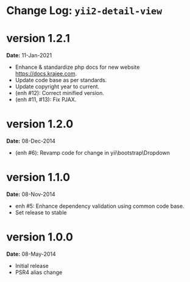 Change Log: `yii2-detail-view`
==============================

version 1.2.1
=============
**Date:** 11-Jan-2021

- Enhance & standardize php docs for new website https://docs.krajee.com.
- Update code base as per standards.
- Update copyright year to current.
- (enh #12): Correct minified version.
- (enh #11, #13): Fix PJAX.

version 1.2.0
=============
**Date:** 08-Dec-2014

- (enh #6): Revamp code for change in yii\bootstrap\Dropdown

version 1.1.0
=============
**Date:** 08-Nov-2014

- enh #5: Enhance dependency validation using common code base.
- Set release to stable

version 1.0.0
=============

**Date:** 08-May-2014

- Initial release
- PSR4 alias change